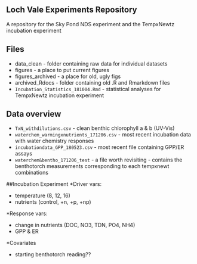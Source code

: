 ## Loch Vale Experiments Repository

A repository for the Sky Pond NDS experiment and the TempxNewtz incubation experiment

## Files
* data_clean - folder containing raw data for individual datasets
* figures - a place to put current figures
* figures_archived - a place for old, ugly figs
* archived_Rdocs - folder containing old .R and Rmarkdown files
* `Incubation_Statistics_181004.Rmd` - statistical analyses for TempxNewtz incubation experiment

## Data overview

- `TxN_withdilutions.csv` - clean benthic chlorophyll a & b (UV-Vis)
- `waterchem_warmingxnutrients_171206.csv` - most recent incubation data with water chemistry responses
- `incubationdata_GPP_180523.csv` - most recent file containing GPP/ER assays
- `waterchem&bentho_171206_test` - a file worth revisiting - contains the benthotorch measurements corresponding to each tempxnewt combinations

##Incubation Experiment
*Driver vars:

  - temperature (8, 12, 16)
  - nutrients (control, +n, +p, +np)

*Response vars: 

  - change in nutrients (DOC, NO3, TDN, PO4, NH4)
  - GPP & ER
  
*Covariates

  - starting benthotorch reading??

  
